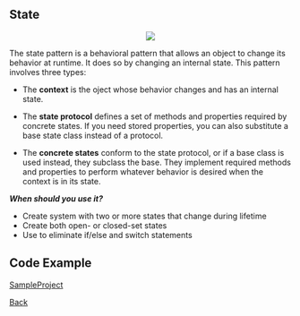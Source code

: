 ##  State

<p align="center">
  <image src="images/state.png"></image>
</p>



The state pattern is a behavioral pattern that allows an object to change its behavior at runtime. It does so by changing an internal state.
This pattern involves three types:

- The <b>context</b> is the oject whose behavior changes and has an internal state.

- The <b>state protocol</b> defines a set of methods and properties required by concrete states. If you need stored properties, you can also substitute a base state class instead of a protocol.

- The <b>concrete states</b> conform to the state protocol, or if a base class is used instead, they subclass the base. They implement required methods and properties to perform whatever behavior is desired when the context is in its state.


***When should you use it?***

- Create system with two or more states that change during lifetime
- Create both open- or closed-set states
- Use to eliminate if/else and switch statements


## Code Example
[SampleProject]

[SampleProject]: ../samples/State-pattern/ "SampleProject"






[Back]

[Back]: ../README.md "Back"
